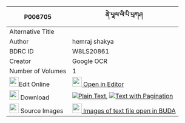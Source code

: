 |P006705|ནེ་པཱལ་ལི་པི་པྲཀཤ 
| --- | --- 
|Alternative Title |
|Author| hemraj shakya
|BDRC ID | W8LS20861
|Creator | Google OCR
|Number of Volumes| 1
|<img width="25" src="https://img.icons8.com/color/25/000000/edit-property.png">Edit Online| [<img width="25" src="https://avatars.githubusercontent.com/u/45091458?s=200&v=4"> Open in Editor](http://editor.openpecha.org/P006705)
|<img width="25" src="https://img.icons8.com/fluent/48/000000/download-2.png"/>  Download | [![](https://img.icons8.com/color/20/000000/txt.png)Plain Text](https://github.com/Openpecha/P006705/releases/download/v1/ne_pal_li_pi_trakasha(?)_plain_P006705.zip), [![](https://img.icons8.com/color/20/000000/txt.png)Text with Pagination](https://github.com/Openpecha/P006705/releases/download/v1/ne_pal_li_pi_trakasha(?)_pages_P006705.zip)
|<img width="25" src="https://img.icons8.com/plasticine/100/000000/pictures-folder.png"/>  Source Images | [<img width="25" src="https://library.bdrc.io/icons/BUDA-small.svg"> Images of text file open in BUDA](https://library.bdrc.io/show/bdr:W8LS20861)